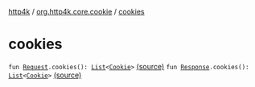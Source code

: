 [http4k](../index.md) / [org.http4k.core.cookie](index.md) / [cookies](./cookies.md)

# cookies

`fun `[`Request`](../org.http4k.core/-request/index.md)`.cookies(): `[`List`](https://kotlinlang.org/api/latest/jvm/stdlib/kotlin.collections/-list/index.html)`<`[`Cookie`](-cookie/index.md)`>` [(source)](https://github.com/http4k/http4k/blob/master/http4k-core/src/main/kotlin/org/http4k/core/cookie/CookieExtensions.kt#L28)
`fun `[`Response`](../org.http4k.core/-response/index.md)`.cookies(): `[`List`](https://kotlinlang.org/api/latest/jvm/stdlib/kotlin.collections/-list/index.html)`<`[`Cookie`](-cookie/index.md)`>` [(source)](https://github.com/http4k/http4k/blob/master/http4k-core/src/main/kotlin/org/http4k/core/cookie/CookieExtensions.kt#L36)